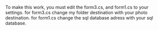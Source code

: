 To make this work, you must edit the form3.cs, and form1.cs to your settings. for form3.cs change my folder destination with your photo destination. for form1.cs change the sql database adress with your sql database.
